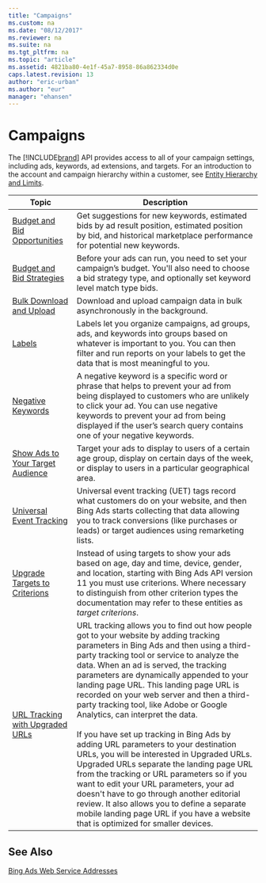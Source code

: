 ```yaml
---
title: "Campaigns"
ms.custom: na
ms.date: "08/12/2017"
ms.reviewer: na
ms.suite: na
ms.tgt_pltfrm: na
ms.topic: "article"
ms.assetid: 4821ba80-4e1f-45a7-8958-86a862334d0e
caps.latest.revision: 13
author: "eric-urban"
ms.author: "eur"
manager: "ehansen"
---
```

# Campaigns
The [!INCLUDE[brand](../guides/includes/brand.md)] API provides access to all of your campaign settings, including ads, keywords, ad extensions, and targets. For an introduction to the account and campaign hierarchy within a customer, see [Entity Hierarchy and Limits](../Topic/Entity%20Hierarchy%20and%20Limits.md).

|Topic|Description|
|---------|---------------|
|[Budget and Bid Opportunities](../guides/budget-and-bid-opportunities.md)|Get suggestions for new keywords, estimated bids by ad result position, estimated position by bid, and historical marketplace performance for potential new keywords.|
|[Budget and Bid Strategies](../guides/budget-and-bid-strategies.md)|Before your ads can run, you need to set your campaign’s budget. You'll also need to choose a bid strategy type, and optionally set keyword level match type bids. |
|[Bulk Download and Upload](../guides/bulk-download-and-upload.md)|Download and upload campaign data in bulk asynchronously in the background.|
|[Labels](../guides/labels.md)|Labels let you organize campaigns, ad groups, ads, and keywords into groups based on whatever is important to you. You can then filter and run reports on your labels to get the data that is most meaningful to you.|
|[Negative Keywords](../guides/negative-keywords.md)|A negative keyword is a specific word or phrase that helps to prevent your ad from being displayed to customers who are unlikely to click your ad. You can use negative keywords to prevent your ad from being displayed if the user’s search query contains one of your negative keywords.|
|[Show Ads to Your Target Audience](../guides/show-ads-to-your-target-audience.md)|Target your ads to display to users of a certain age group, display on certain days of the week, or display to users in a particular geographical area.|
|[Universal Event Tracking](../guides/universal-event-tracking.md)|Universal event tracking (UET) tags record what customers do on your website, and then Bing Ads starts collecting that data allowing you to track conversions (like purchases or leads) or target audiences using remarketing lists.|
|[Upgrade Targets to Criterions](../guides/upgrade-targets-to-criterions.md)|Instead of using targets to show your ads based on age, day and time, device, gender, and location, starting with Bing Ads API version 11 you must use criterions. Where necessary to distinguish from other criterion types the documentation may refer to these entities as *target criterions*.|
|[URL Tracking with Upgraded URLs](../guides/url-tracking-with-upgraded-urls.md)|URL tracking allows you to find out how people got to your website by adding tracking parameters in Bing Ads and then using a third-party tracking tool or service to analyze the data. When an ad is served, the tracking parameters are dynamically appended to your landing page URL. This landing page URL is recorded on your web server and then a third-party tracking tool, like Adobe or Google Analytics, can interpret the data.<br/><br/>If you have set up tracking in Bing Ads by adding URL parameters to your destination URLs, you will be interested in Upgraded URLs. Upgraded URLs separate the landing page URL from the tracking or URL parameters so if you want to edit your URL parameters, your ad doesn't have to go through another editorial review. It also allows you to define a separate mobile landing page URL if you have a website that is optimized for smaller devices.|

## See Also
[Bing Ads Web Service Addresses](../Topic/Bing%20Ads%20Web%20Service%20Addresses.md)


